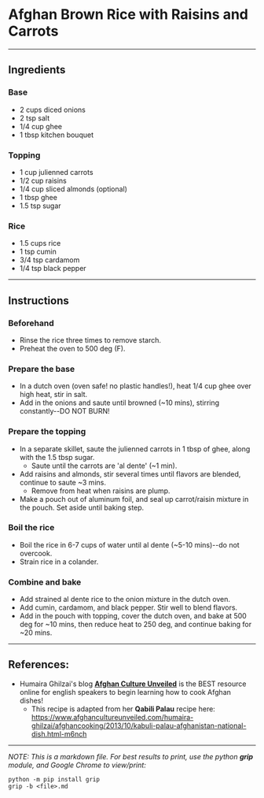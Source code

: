 # Afghan Brown Rice with Raisins and Carrots

***
## Ingredients

### Base
+ 2 cups diced onions
+ 2 tsp salt
+ 1/4 cup ghee
+ 1 tbsp kitchen bouquet

### Topping
+ 1 cup julienned carrots
+ 1/2 cup raisins
+ 1/4 cup sliced almonds (optional)
+ 1 tbsp ghee
+ 1.5 tsp sugar

### Rice
+ 1.5 cups rice
+ 1 tsp cumin
+ 3/4 tsp cardamom
+ 1/4 tsp black pepper

***
## Instructions

### Beforehand
+ Rinse the rice three times to remove starch.
+ Preheat the oven to 500 deg (F).

### Prepare the base
+ In a dutch oven (oven safe! no plastic handles!), heat 1/4 cup ghee over high heat, stir in salt.
+ Add in the onions and saute until browned (~10 mins), stirring constantly--DO NOT BURN!

### Prepare the topping
+ In a separate skillet, saute the julienned carrots in 1 tbsp of ghee, along with the 1.5 tbsp sugar.
  + Saute until the carrots are 'al dente' (~1 min).
+ Add raisins and almonds, stir several times until flavors are blended, continue to saute ~3 mins.
  + Remove from heat when raisins are plump.
+ Make a pouch out of aluminum foil, and seal up carrot/raisin mixture in the pouch. Set aside until baking step.  

### Boil the rice
+ Boil the rice in 6-7 cups of water until al dente (~5-10 mins)--do not overcook.
+ Strain rice in a colander.

### Combine and bake
+ Add strained al dente rice to the onion mixture in the dutch oven.
+ Add cumin, cardamom, and black pepper. Stir well to blend flavors.
+ Add in the pouch with topping, cover the dutch oven, and bake at 500 deg for ~10 mins, then reduce heat to 250 deg, and continue baking for ~20 mins.

***
## References:
+ Humaira Ghilzai's blog [**Afghan Culture Unveiled**](https://www.afghancultureunveiled.com/) is the BEST resource online for english speakers to begin learning how to cook Afghan dishes!
  + This recipe is adapted from her **Qabili Palau** recipe here: https://www.afghancultureunveiled.com/humaira-ghilzai/afghancooking/2013/10/kabuli-palau-afghanistan-national-dish.html-m6nch


***
*NOTE: This is a markdown file. For best results to print, use the python **grip** module, and Google Chrome to view/print:*
```console
python -m pip install grip
grip -b <file>.md
```
